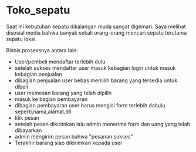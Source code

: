 # Toko_sepatu

Saat ini kebutuhan sepatu dikalangan muda sangat digemari. 
Saya melihat disosial media bahwa banyak sekali orang-orang mencari sepatu terutama sepatu lokal.

Bisnis prosessnya antara lain:

- User/pembeli mendaftar terlebih dulu
- setelah sukses mendaftar user masuk kebagian login untuk masuk kebagian penjualan
- dibagian penjualan user bebas memilih barang yang tersedia untuk dibeli
- user memesan barang yang telah dipilih
- masuk ke bagian pembayaran
- dibagian pembayaran user harus mengisi form terlebih dahulu seperti,nama,alamat,dll
- klik pesan
- setelah pesan dikirimkan lalu admin menerima form dan uang yang telah dibayarkan
- admin mengirim pesan bahwa "pesanan sukses"
- Terakhir barang siap dikirimkan kepada user
